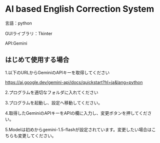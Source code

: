 # Al based English Correction System

言語：python

GUIライブラリ：Tkinter

API:Gemini

## はじめて使用する場合
1.以下のURLからGeminiのAPIキーを取得してください

https://ai.google.dev/gemini-api/docs/quickstart?hl=ja&lang=python

2.プログラムを適切なフォルダに入れてください

3.プログラムを起動し、設定へ移動してください。

4.取得したGeminiのAPIキーをAPIの欄に入力し、変更ボタンを押してください。

5.Modelは初めからgemini-1.5-flashが設定されています。変更したい場合はこちらも変更してください。

